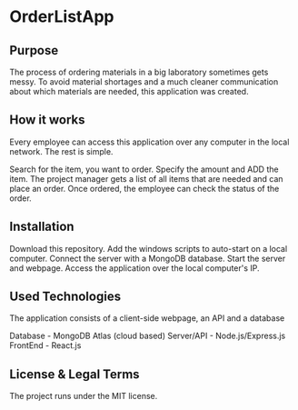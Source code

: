 # OrderListApp

## Purpose

The process of ordering materials in a big laboratory sometimes gets messy. 
To avoid material shortages and a much cleaner communication about which materials are needed, this application was created.

## How it works

Every employee can access this application over any computer in the local network.
The rest is simple.

Search for the item, you want to order. Specify the amount and ADD the item. 
The project manager gets a list of all items that are needed and can place an order.
Once ordered, the employee can check the status of the order.

## Installation

Download this repository.
Add the windows scripts to auto-start on a local computer.
Connect the server with a MongoDB database.
Start the server and webpage.
Access the application over the local computer's IP.

## Used Technologies

The application consists of a client-side webpage, an API and a database

Database - MongoDB Atlas (cloud based)
Server/API - Node.js/Express.js
FrontEnd - React.js

## License & Legal Terms

The project runs under the MIT license.
